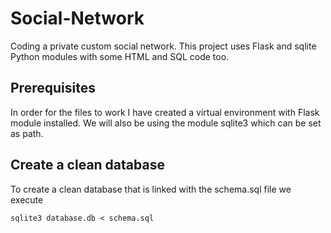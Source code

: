 # Social-Network
Coding a private custom social network. This project uses Flask and sqlite Python modules with some HTML and SQL code too.

## Prerequisites
In order for the files to work I have created a virtual environment with Flask module installed. We will also be using the module sqlite3 which can be set as path.

## Create a clean database
To create a clean database that is linked with the schema.sql file we execute
```
sqlite3 database.db < schema.sql
```

